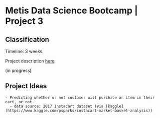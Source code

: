 # Metis Data Science Bootcamp | Project 3

## Classification

Timeline: 3 weeks

Project description [here](https://github.com/thisismetis/onl_ds5/blob/main/curriculum/project-03/project-03-introduction/project_03.md)

(in progress)

## Project Ideas

    - Predicting whether or not customer will purchase an item in their cart, or not.
      - data source: 2017 Instacart dataset (via [kaggle](https://www.kaggle.com/psparks/instacart-market-basket-analysis))


